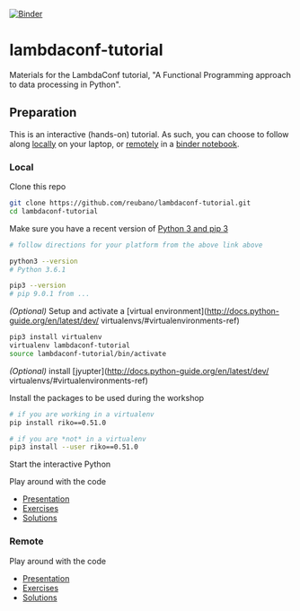 [![Binder](http://mybinder.org/badge.svg)](http://beta.mybinder.org:/repo/reubano/lambdaconf-tutorial)

# lambdaconf-tutorial

Materials for the LambdaConf tutorial, "A Functional Programming approach to data  processing in Python".

## Preparation

This is an interactive (hands-on) tutorial. As such, you can choose to follow along [locally](#local) on your laptop, or [remotely](#remote) in a [binder notebook](http://beta.mybinder.org:/repo/reubano/lambdaconf-tutorial).

### Local

Clone this repo

```bash
git clone https://github.com/reubano/lambdaconf-tutorial.git
cd lambdaconf-tutorial
```

Make sure you have a recent version of [Python 3 and pip 3](http://docs.python-guide.org/en/latest/starting/installation/)

```bash
# follow directions for your platform from the above link above

python3 --version
# Python 3.6.1

pip3 --version
# pip 9.0.1 from ...
```

*(Optional)* Setup and activate a [virtual environment](http://docs.python-guide.org/en/latest/dev/        virtualenvs/#virtualenvironments-ref)

```bash
pip3 install virtualenv
virtualenv lambdaconf-tutorial
source lambdaconf-tutorial/bin/activate
```

*(Optional)* install [jyupter](http://docs.python-guide.org/en/latest/dev/        virtualenvs/#virtualenvironments-ref)

Install the packages to be used during the workshop


```bash
# if you are working in a virtualenv 
pip install riko==0.51.0    

# if you are *not* in a virtualenv 
pip3 install --user riko==0.51.0

```

Start the interactive Python 

Play around with the code

- [Presentation](raw???presentation)
- [Exercises](raw???exercises)
- [Solutions](raw???solutions)

### Remote

Play around with the code

- [Presentation](http://beta.mybinder.org:/repo/reubano/lambdaconf-tutorial)
- [Exercises](http://beta.mybinder.org:/repo/reubano/lambdaconf-tutorial)
- [Solutions](http://beta.mybinder.org:/repo/reubano/lambdaconf-tutorial)
